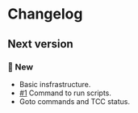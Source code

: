 # Changelog

## Next version

### 🚀 New

* Basic insfrastructure.
* [#1](https://github.com/sdss/HAL/pull/1) Command to run scripts.
* Goto commands and TCC status.
